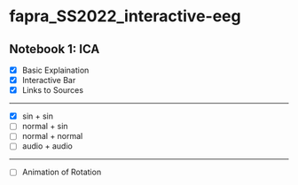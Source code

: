 # fapra_SS2022_interactive-eeg

## Notebook 1: ICA

- [x] Basic Explaination
- [x] Interactive Bar
- [x] Links to Sources
---
- [x] sin + sin
- [ ] normal + sin
- [ ] normal + normal
- [ ] audio + audio
---
- [ ] Animation of Rotation
